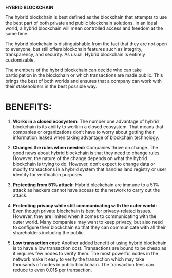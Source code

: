 ﻿**HYBRID BLOCKCHAIN**

The hybrid blockchain is best defined as the blockchain that attempts to use the best part of both private and public blockchain solutions. In an ideal world, a hybrid blockchain will mean controlled access and freedom at the same time.


The hybrid blockchain is distinguishable from the fact that they are not open to everyone, but still offers blockchain features such as integrity, transparency, and security.
As usual, Hybrid blockchain is entirely customizable. 

The members of the hybrid blockchain can decide who can take participation in the blockchain or which transactions are made public. This brings the best of both worlds and ensures that a company can work with their stakeholders in the best possible way.

# **BENEFITS:**

1. **Works in a closed ecosystem:** The number one advantage of hybrid blockchain
is its ability to work in a closed ecosystem. That means that companies or
organizations don’t have to worry about getting their information leaked when
taking advantage of blockchain technology.


2. **Changes the rules when needed:** Companies thrive on change. The good news
about hybrid blockchain is that they need to change rules. However, the nature of the
change depends on what the hybrid blockchain is trying to do. However, don’t
expect to change data or modify transactions in a hybrid system that handles
land registry or user identity for verification purposes.


3. **Protecting from 51% attack:** Hybrid blockchain are immune to a 51% attack as
hackers cannot have access to the network to carry out the attack.


4. **Protecting privacy while still communicating with the outer world:** Even
though private blockchain is best for privacy-related issues. However, they are
limited when it comes to communicating with the outer world. Many companies may
want to keep privacy, but also need to configure their blockchain so that they
can communicate with all their shareholders including the public.


5. **Low transaction cost:** Another added benefit of using hybrid blockchain is to
have a low transaction cost. Transactions are bound to be cheap as it requires
few nodes to verify them. The most powerful nodes in the network make it easy to
verify the transaction which may take thousands of nodes in public blockchain.
The transaction fees can reduce to even 0.01$ per transaction.

